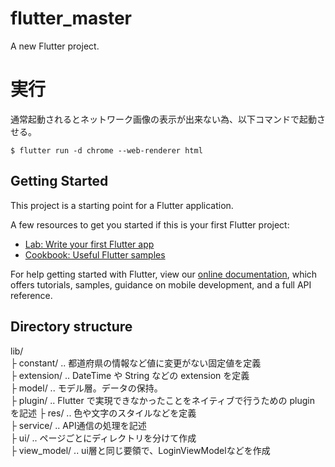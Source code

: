 # flutter_master

A new Flutter project.

# 実行
通常起動されるとネットワーク画像の表示が出来ない為、以下コマンドで起動させる。
```
$ flutter run -d chrome --web-renderer html
```

## Getting Started

This project is a starting point for a Flutter application.

A few resources to get you started if this is your first Flutter project:

- [Lab: Write your first Flutter app](https://flutter.dev/docs/get-started/codelab)
- [Cookbook: Useful Flutter samples](https://flutter.dev/docs/cookbook)

For help getting started with Flutter, view our
[online documentation](https://flutter.dev/docs), which offers tutorials,
samples, guidance on mobile development, and a full API reference.

## Directory structure
lib/  
├ constant/    .. 都道府県の情報など値に変更がない固定値を定義  
├ extension/  .. DateTime や String などの extension を定義  
├ model/  .. モデル層。データの保持。  
├ plugin/  .. Flutter で実現できなかったことをネイティブで行うための plugin を記述
├ res/  .. 色や文字のスタイルなどを定義  
├ service/  .. API通信の処理を記述  
├ ui/  .. ページごとにディレクトリを分けて作成  
├ view_model/  .. ui層と同じ要領で、LoginViewModelなどを作成  
